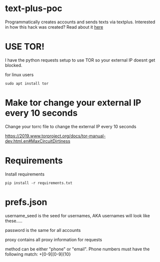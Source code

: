 # text-plus-poc
Programmatically creates accounts and sends texts via textplus.
Interested in how this hack was created? Read about it [here](https://ligma.vip/posts/textplus/)


# USE TOR!
I have the python requests setup to use TOR so your external IP doesnt get blocked.


for linux users 
```
sudo apt install tor
```

# Make tor change your external IP every 10 seconds
Change your torrc file to change the external IP every 10 seconds

https://2019.www.torproject.org/docs/tor-manual-dev.html.en#MaxCircuitDirtiness


# Requirements

Install requirements
```
pip install -r requirements.txt
```

# prefs.json
username_seed is the seed for usernames, AKA usernames will look like these.....

password is the same for all accounts

proxy contains all proxy information for requests

method can be either "phone" or "email". Phone numbers must have the following match: \+[0-9][0-9]{10}

